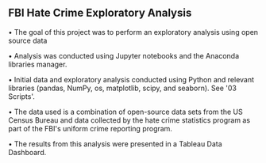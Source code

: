 ## FBI Hate Crime Exploratory Analysis

• The goal of this project was to perform an exploratory analysis using open source data
 
• Analysis was conducted using Jupyter notebooks and the Anaconda libraries manager.     

• Initial data and exploratory analysis conducted using Python and relevant libraries (pandas, NumPy, os, matplotlib, scipy, and seaborn). See '03 Scripts'.

• The data used is a combination of open-source data sets from the US Census Bureau and data collected by the hate crime statistics program as part of the FBI's uniform crime reporting program.

• The results from this analysis were presented in a Tableau Data Dashboard.

